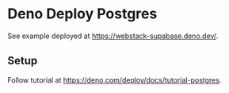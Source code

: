 # Deno Deploy Postgres

See example deployed at
<https://webstack-supabase.deno.dev/>.

## Setup

Follow tutorial at <https://deno.com/deploy/docs/tutorial-postgres>.
